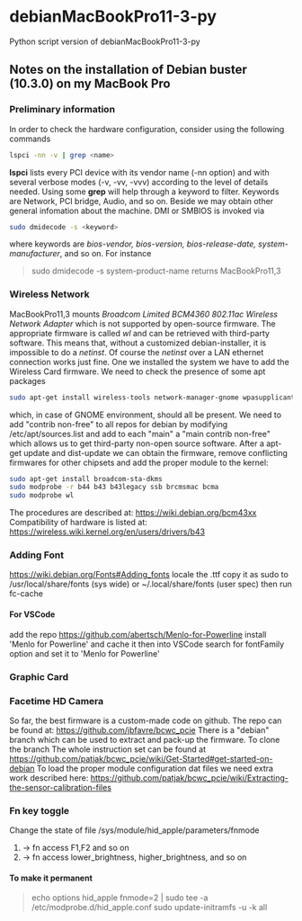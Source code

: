 # debianMacBookPro11-3-py

Python script version of debianMacBookPro11-3-py

## Notes on the installation of Debian buster (10.3.0) on my MacBook Pro

### Preliminary information

In order to check the hardware configuration, consider using the following commands

```bash
lspci -nn -v | grep <name>
```

**lspci** lists every PCI device with its vendor name (-nn option) and with several verbose modes (-v, -vv, -vvv) according to the level of details needed.
Using some **grep** will help through a keyword to filter. Keywords are Network, PCI bridge, Audio, and so on.
Beside we may obtain other general infomation about the machine. DMI or SMBIOS is invoked via

```bash
sudo dmidecode -s <keyword>
```

where keywords are _bios-vendor, bios-version, bios-release-date, system-manufacturer_, and so on.
For instance

> sudo dmidecode -s system-product-name
> returns
> MacBookPro11,3

### Wireless Network

MacBookPro11,3 mounts _Broadcom Limited BCM4360 802.11ac Wireless Network Adapter_ which is not
supported by open-source firmware. The appropriate firmware is called _wl_ and can be retrieved
with third-party software.
This means that, without a customized debian-installer, it is impossible to do a _netinst_. Of
course the _netinst_ over a LAN ethernet connection works just fine. One we installed the
system we have to add the Wireless Card firmware.
We need to check the presence of some apt packages

```bash
sudo apt-get install wireless-tools network-manager-gnome wpasupplicant
```

which, in case of GNOME environment, should all be present.
We need to add "contrib non-free" to all repos for debian by modifying /etc/apt/sources.list
and add to each "main" a "main contrib non-free" which allows us to get third-party
non-open source software. After a apt-get update and dist-update we can obtain the firmware,
remove conflicting firmwares for other chipsets and add the proper module to the kernel:

```bash
sudo apt-get install broadcom-sta-dkms
sudo modprobe -r b44 b43 b43legacy ssb brcmsmac bcma
sudo modprobe wl
```

The procedures are described at: https://wiki.debian.org/bcm43xx
Compatibility of hardware is listed at: https://wireless.wiki.kernel.org/en/users/drivers/b43

### Adding Font

https://wiki.debian.org/Fonts#Adding_fonts
locale the .ttf
copy it as sudo to /usr/local/share/fonts (sys wide) or ~/.local/share/fonts (user spec)
then run fc-cache

#### For VSCode

add the repo https://github.com/abertsch/Menlo-for-Powerline
install 'Menlo for Powerline' and cache it
then into VSCode search for fontFamily option and set it to 'Menlo for Powerline'

### Graphic Card

### Facetime HD Camera

So far, the best firmware is a custom-made code on github. The repo can be
found at: https://github.com/jbfavre/bcwc_pcie
There is a "debian" branch which can be used to extract and pack-up the
firmware. To clone the branch
The whole instruction set can be found at
https://github.com/patjak/bcwc_pcie/wiki/Get-Started#get-started-on-debian
To load the proper module configuration dat files we need extra work described
here: https://github.com/patjak/bcwc_pcie/wiki/Extracting-the-sensor-calibration-files

### Fn key toggle

Change the state of file /sys/module/hid_apple/parameters/fnmode

1. -> fn access F1,F2 and so on
2. -> fn access lower_brightness, higher_brightness, and so on

#### To make it permanent

> echo options hid_apple fnmode=2 | sudo tee -a /etc/modprobe.d/hid_apple.conf
> sudo update-initramfs -u -k all
